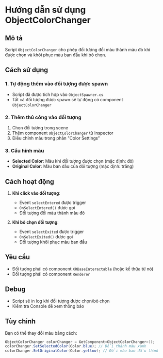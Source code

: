 # Hướng dẫn sử dụng ObjectColorChanger

## Mô tả
Script `ObjectColorChanger` cho phép đối tượng đổi màu thành màu đỏ khi được chọn và khôi phục màu ban đầu khi bỏ chọn.

## Cách sử dụng

### 1. Tự động thêm vào đối tượng được spawn
- Script đã được tích hợp vào `ObjectSpawner.cs`
- Tất cả đối tượng được spawn sẽ tự động có component `ObjectColorChanger`

### 2. Thêm thủ công vào đối tượng
1. Chọn đối tượng trong scene
2. Thêm component `ObjectColorChanger` từ Inspector
3. Điều chỉnh màu trong phần "Color Settings"

### 3. Cấu hình màu
- **Selected Color**: Màu khi đối tượng được chọn (mặc định: đỏ)
- **Original Color**: Màu ban đầu của đối tượng (mặc định: trắng)

## Cách hoạt động

1. **Khi click vào đối tượng**:
   - Event `selectEntered` được trigger
   - `OnSelectEntered()` được gọi
   - Đối tượng đổi màu thành màu đỏ

2. **Khi bỏ chọn đối tượng**:
   - Event `selectExited` được trigger
   - `OnSelectExited()` được gọi
   - Đối tượng khôi phục màu ban đầu

## Yêu cầu
- Đối tượng phải có component `XRBaseInteractable` (hoặc kế thừa từ nó)
- Đối tượng phải có component `Renderer`

## Debug
- Script sẽ in log khi đối tượng được chọn/bỏ chọn
- Kiểm tra Console để xem thông báo

## Tùy chỉnh
Bạn có thể thay đổi màu bằng cách:
```csharp
ObjectColorChanger colorChanger = GetComponent<ObjectColorChanger>();
colorChanger.SetSelectedColor(Color.blue); // Đổi thành màu xanh
colorChanger.SetOriginalColor(Color.yellow); // Đổi màu ban đầu thành vàng
``` 
